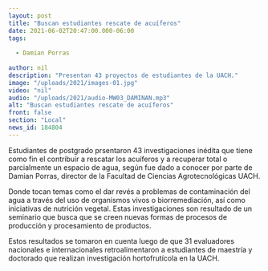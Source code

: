 ```yaml
---
layout: post
title: "Buscan estudiantes rescate de acuíferos"
date: 2021-06-02T20:47:00.000-06:00
tags:
  
  - Damian Porras
  
author: nil
description: "Presentan 43 proyectos de estudiantes de la UACH."
image: "/uploads/2021/images-01.jpg"
video: "nil"
audio: "/uploads/2021/audio-MW03_DAMINAN.mp3"
alt: "Buscan estudiantes rescate de acuíferos"
front: false
section: "Local"
news_id: 184804
---
```


Estudiantes de postgrado prsentaron 43 investigaciones  inédita que tiene como fin el contribuir  a rescatar los acuíferos y a recuperar total o parcialmente un espacio de agua, según fue dado a conocer por parte de Damian Porras, director de la Facultad de Ciencias Agrotecnológicas UACH.

Donde tocan temas como el dar revés a problemas de contaminación del agua a través del uso de organismos vivos o biorremediación, así como iniciativas de nutrición vegetal. Estas investigaciones son resultado de un seminario que busca que se creen nuevas formas de procesos de producción y procesamiento de productos.

Estos resultados se tomaron en cuenta luego de que 31 evaluadores nacionales e internacionales  retroalimentaron a estudiantes de maestría y doctorado que realizan investigación hortofrutícola en la UACH.
